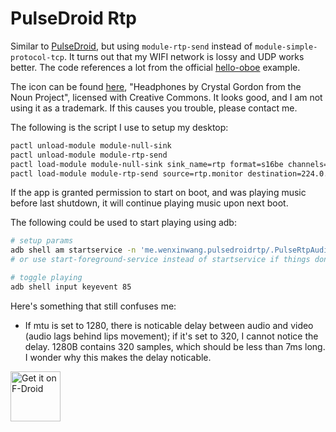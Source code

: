 # PulseDroid Rtp

Similar to [PulseDroid](https://github.com/dront78/PulseDroid), but
using `module-rtp-send` instead of `module-simple-protocol-tcp`. It
turns out that my WIFI network is lossy and UDP works better. The code
references a lot from the official
[hello-oboe](https://github.com/google/oboe/blob/master/samples/hello-oboe/)
example.

The icon can be found
[here](https://thenounproject.com/term/headphones/2494847/),
"Headphones by Crystal Gordon from the Noun Project", licensed with
Creative Commons. It looks good, and I am not using it as a
trademark. If this causes you trouble, please contact me.

The following is the script I use to setup my desktop:

```bash
pactl unload-module module-null-sink
pactl unload-module module-rtp-send
pactl load-module module-null-sink sink_name=rtp format=s16be channels=2 rate=48000
pactl load-module module-rtp-send source=rtp.monitor destination=224.0.0.56 port=4010 mtu=320
```

If the app is granted permission to start on boot, and was playing music before last shutdown,
it will continue playing music upon next boot.

The following could be used to start playing using adb:

```bash
# setup params
adb shell am startservice -n 'me.wenxinwang.pulsedroidrtp/.PulseRtpAudioService' -a 'android.intent.action.MEDIA_BUTTON' -d 'udp://224.0.0.56:4010/?latency=0\&mtu=320\&max_latency=300\&num_channel=2\&mask_channel=0'
# or use start-foreground-service instead of startservice if things don't work

# toggle playing
adb shell input keyevent 85
```

Here's something that still confuses me:

- If mtu is set to 1280, there is noticable delay between audio and
  video (audio lags behind lips movement); if it's set to 320, I
  cannot notice the delay. 1280B contains 320 samples, which should be
  less than 7ms long. I wonder why this makes the delay noticable.

[<img src="https://fdroid.gitlab.io/artwork/badge/get-it-on.png"
     alt="Get it on F-Droid"
     height="80">](https://f-droid.org/packages/me.wenxinwang.pulsedroidrtp/)
